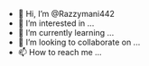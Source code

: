 - 👋 Hi, I’m @Razzymani442
- 👀 I’m interested in ...
- 🌱 I’m currently learning ...
- 💞️ I’m looking to collaborate on ...
- 📫 How to reach me ...

<!---
Razzymani442/Razzymani442 is a ✨ special ✨ repository because its `README.md` (this file) appears on your GitHub profile.
You can click the Preview link to take a look at your changes.
--->
